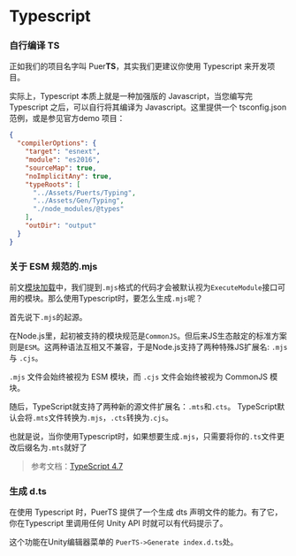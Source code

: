 # Typescript

### 自行编译 TS
正如我们的项目名字叫 Puer**TS**，其实我们更建议你使用 Typescript 来开发项目。

实际上，Typescript 本质上就是一种加强版的 Javascript，当您编写完 Typescript 之后，可以自行将其编译为 Javascript。这里提供一个 tsconfig.json 范例，或是参见官方demo 项目：
```json
{
  "compilerOptions": {
    "target": "esnext",
    "module": "es2016",
    "sourceMap": true,
    "noImplicitAny": true,
    "typeRoots": [
      "../Assets/Puerts/Typing",
      "../Assets/Gen/Typing",
      "./node_modules/@types"
    ],
    "outDir": "output"
  }
}
```

### 关于 ESM 规范的.mjs
前文[模块加载](./module.md)中，我们提到`.mjs`格式的代码才会被默认视为`ExecuteModule`接口可用的模块。那么使用Typescript时，要怎么生成`.mjs`呢？

首先说下`.mjs`的起源。

在Node.js里，起初被支持的模块规范是`CommonJS`。但后来JS生态敲定的标准方案则是`ESM`。这两种语法互相又不兼容，于是Node.js支持了两种特殊JS扩展名: `.mjs` 与 `.cjs`。

`.mjs` 文件会始终被视为 ESM 模块，而 `.cjs` 文件会始终被视为 CommonJS 模块。

随后，TypeScript就支持了两种新的源文件扩展名：`.mts`和`.cts`。
TypeScript默认会将`.mts`文件转换为`.mjs`，`.cts`转换为`.cjs`。

也就是说，当你使用Typescript时，如果想要生成`.mjs`，只需要将你的`.ts`文件更改后缀名为`.mts`就好了

> 参考文档：[TypeScript 4.7](https://www.typescriptlang.org/docs/handbook/release-notes/typescript-4-7.html#new-file-extensions)


### 生成 d.ts
在使用 Typescript 时，PuerTS 提供了一个生成 dts 声明文件的能力。有了它，你在Typescript 里调用任何 Unity API 时就可以有代码提示了。

这个功能在Unity编辑器菜单的 `PuerTS->Generate index.d.ts`处。